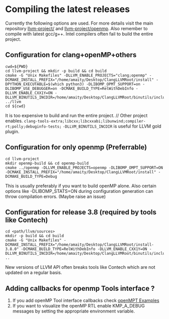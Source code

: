 # Compiling the latest releases
Currently the following options are used. For more details visit the main repository [llvm-project/](https://github.com/llvm/llvm-project) and 
[llvm-project/openmp](https://github.com/llvm/llvm-project/tree/master/openmp). Also remember to compile with latest gcc/g++. Intel compilers often fail to build the entire project.
## Configuration for clang+openMP+others
```
cwd=${PWD}
cd llvm-project && mkdir -p build && cd build
cmake -G "Unix Makefiles" -DLLVM_ENABLE_PROJECTS="clang;openmp" -DCMAKE_INSTALL_PREFIX="/home/amaity/Desktop/ClangLLVMRoot/install" -DPYTHON_EXECUTABLE=$(which python3) -DLIBOMP_OPMT_SUPPORT=on -DLIBOMP_USE_DEBUGGER=on -DCMAKE_BUILD_TYPE=RelWithDebInfo -DLLVM_ENABLE_CXX1Y=ON -DLLVM_BINUTILS_INCDIR=/home/amaity/Desktop/ClangLLVMRoot/binutils/include ../llvm
cd ${cwd}
```
 It is too expensive to build and run the entire project.
 // Other project enables. ```clang-tools-extra;libcxx;libcxxabi;libunwind;compiler-rt;polly;debuginfo-tests;```
```-DLLVM_BINUTILS_INCDIR``` is useful for LLVM gold plugin.

## Configuration for only openmp (Preferrable)
```
cd llvm-project
mkdir openmp-build && cd openmp-build
cmake ../openmp -DLLVM_ENABLE_PROJECTS=openmp -DLIBOMP_OMPT_SUPPORT=ON -DCMAKE_INSTALL_PREFIX="/home/amaity/Desktop/ClangLLVMRoot/install" -DCMAKE_BUILD_TYPE=Debug
```
This is usually preferably if you want to build openMP alone. Also certain options like -DLIBOMP_STATS=ON during configuration generation can throw compilation errors. (Maybe raise an issue)

## Configuration for release 3.8 (required by tools like Contech)
```
cd <path/llvm/sources>
mkdir -p build && cd build
cmake -G "Unix Makefiles" -DCMAKE_INSTALL_PREFIX="/home/amaity/Desktop/ClangLLVMRoot/install-3.8.0" -DCMAKE_BUILD_TYPE=RelWithDebInfo -DLLVM_ENABLE_CXX1Y=ON -DLLVM_BINUTILS_INCDIR=/home/amaity/Desktop/ClangLLVMRoot/binutils/include ..
```
New versions of LLVM API often breaks tools like Contech which are not updated on a regular basis.

## Adding callbacks for openmp Tools interface ?
1. If you add openMP Tool interface callbacks check [openMPT Examples](https://github.com/llvm-mirror/openmp/blob/master/runtime/test/ompt/callback.h)
2. If you want to visualize the openMP RTL enable KMP_A_DEBUG messages by setting the appropriate environment variable.
